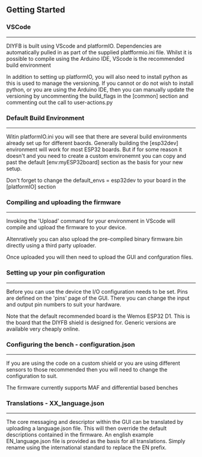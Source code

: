 ## Getting Started

### VSCode
---

DIYFB is built using VScode and platformIO. Dependencies are automatically pulled in as part of the supplied platfformio.ini file. Whilst it is possible to compile using the Arduino IDE, VScode is the recommended build environment

In addition to setting up platformIO, you will also need to install python as this is used to manage the versioning. If you cannot or do not wish to install python, or you are using the Arduino IDE, then you can manually update the versioning by uncommenting the build_flags in the [common] section and commenting out the call to user-actions.py

### Default Build Environment
---

Witin platformIO.ini you will see that there are several build environments already set up for different baords. Generally building the [esp32dev] environment will work for most ESP32 boards. But if for some reason it doesn't and you need to create a custom environemnt you can copy and past the default [env:myESP32board] section as the basis for your new setup.

Don't forget to change the default_envs = esp32dev to your board in the [platformIO] section

### Compiling and uploading the firmware
---

Invoking the 'Upload' command for your environment in VScode will compile and upload the firmware to your device. 

Altenratively you can also upload the pre-compiled binary firmware.bin directly using a third party uploader.

Once uploaded you will then need to upload the GUI and confguration files.


### Setting up your pin configuration 
---

Before you can use the device the I/O configuration needs to be set. Pins are defined on the 'pins' page of the GUI. There you can change the input and output pin numbers to suit your hardware.

Note that the default recommended board is the Wemos ESP32 D1. This is the board that the DIYFB shield is designed for. Generic versions are available very cheaply online.

### Configuring the bench - configuration.json
---

If you are using the code on a custom shield or you are using different sensors to those recommended then you will need to change the configuration to suit. 

The firmware currently supports MAF and differential based benches

### Translations - XX_language.json
---
The core messaging and descriptor within the GUI can be translated by uploading a language.json file. This will then override the default descriptions contained in the firmware. An english example EN_language.json file is provided as the basis for all translations. Simply rename using the international standard to replace the EN prefix.